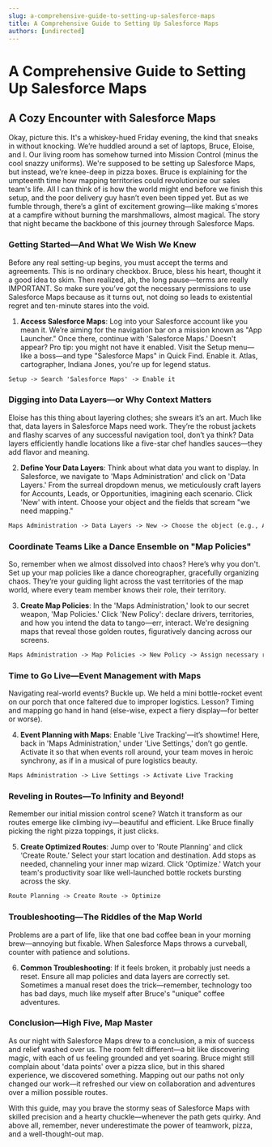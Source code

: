 ```yaml
---
slug: a-comprehensive-guide-to-setting-up-salesforce-maps
title: A Comprehensive Guide to Setting Up Salesforce Maps
authors: [undirected]
---
```



# A Comprehensive Guide to Setting Up Salesforce Maps

## A Cozy Encounter with Salesforce Maps

Okay, picture this. It's a whiskey-hued Friday evening, the kind that sneaks in without knocking. We’re huddled around a set of laptops, Bruce, Eloise, and I. Our living room has somehow turned into Mission Control (minus the cool snazzy uniforms). We're supposed to be setting up Salesforce Maps, but instead, we’re knee-deep in pizza boxes. Bruce is explaining for the umpteenth time how mapping territories could revolutionize our sales team's life. All I can think of is how the world might end before we finish this setup, and the poor delivery guy hasn’t even been tipped yet. But as we fumble through, there’s a glint of excitement growing—like making s'mores at a campfire without burning the marshmallows, almost magical. The story that night became the backbone of this journey through Salesforce Maps.

### Getting Started—And What We Wish We Knew

Before any real setting-up begins, you must accept the terms and agreements. This is no ordinary checkbox. Bruce, bless his heart, thought it a good idea to skim. Then realized, ah, the long pause—terms are really IMPORTANT. So make sure you’ve got the necessary permissions to use Salesforce Maps because as it turns out, not doing so leads to existential regret and ten-minute stares into the void.

1. **Access Salesforce Maps**: Log into your Salesforce account like you mean it. We’re aiming for the navigation bar on a mission known as "App Launcher." Once there, continue with 'Salesforce Maps.' Doesn't appear? Pro tip: you might not have it enabled. Visit the Setup menu—like a boss—and type "Salesforce Maps" in Quick Find. Enable it. Atlas, cartographer, Indiana Jones, you're up for legend status.

```markdown
Setup -> Search 'Salesforce Maps' -> Enable it
```

### Digging into Data Layers—or Why Context Matters

Eloise has this thing about layering clothes; she swears it’s an art. Much like that, data layers in Salesforce Maps need work. They’re the robust jackets and flashy scarves of any successful navigation tool, don’t ya think? Data layers efficiently handle locations like a five-star chef handles sauces—they add flavor and meaning.

2. **Define Your Data Layers**: Think about what data you want to display. In Salesforce, we navigate to 'Maps Administration' and click on 'Data Layers.' From the surreal dropdown menus, we meticulously craft layers for Accounts, Leads, or Opportunities, imagining each scenario. Click 'New' with intent. Choose your object and the fields that scream "we need mapping."

```markdown
Maps Administration -> Data Layers -> New -> Choose the object (e.g., Accounts) -> Select fields like 'Name', 'Address'
```

### Coordinate Teams Like a Dance Ensemble on "Map Policies"

So, remember when we almost dissolved into chaos? Here’s why you don't. Set up your map policies like a dance choreographer, gracefully organizing chaos. They’re your guiding light across the vast territories of the map world, where every team member knows their role, their territory.

3. **Create Map Policies**: In the 'Maps Administration,' look to our secret weapon, 'Map Policies.' Click 'New Policy': declare drivers, territories, and how you intend the data to tango—err, interact. We're designing maps that reveal those golden routes, figuratively dancing across our screens.

```markdown
Maps Administration -> Map Policies -> New Policy -> Assign necessary roles and territories
```

### Time to Go Live—Event Management with Maps

Navigating real-world events? Buckle up. We held a mini bottle-rocket event on our porch that once faltered due to improper logistics. Lesson? Timing and mapping go hand in hand (else-wise, expect a fiery display—for better or worse).

4. **Event Planning with Maps**: Enable 'Live Tracking'—it’s showtime! Here, back in 'Maps Administration,' under 'Live Settings,' don’t go gentle. Activate it so that when events roll around, your team moves in heroic synchrony, as if in a musical of pure logistics beauty.

```markdown
Maps Administration -> Live Settings -> Activate Live Tracking
```

### Reveling in Routes—To Infinity and Beyond!

Remember our initial mission control scene? Watch it transform as our routes emerge like climbing ivy—beautiful and efficient. Like Bruce finally picking the right pizza toppings, it just clicks.

5. **Create Optimized Routes**: Jump over to 'Route Planning' and click ‘Create Route.’ Select your start location and destination. Add stops as needed, channeling your inner map wizard. Click 'Optimize.' Watch your team's productivity soar like well-launched bottle rockets bursting across the sky.

```markdown
Route Planning -> Create Route -> Optimize
```

### Troubleshooting—The Riddles of the Map World

Problems are a part of life, like that one bad coffee bean in your morning brew—annoying but fixable. When Salesforce Maps throws a curveball, counter with patience and solutions.

6. **Common Troubleshooting**: If it feels broken, it probably just needs a reset. Ensure all map policies and data layers are correctly set. Sometimes a manual reset does the trick—remember, technology too has bad days, much like myself after Bruce's "unique" coffee adventures.

### Conclusion—High Five, Map Master

As our night with Salesforce Maps drew to a conclusion, a mix of success and relief washed over us. The room felt different—a bit like discovering magic, with each of us feeling grounded and yet soaring. Bruce might still complain about 'data points' over a pizza slice, but in this shared experience, we discovered something. Mapping out our paths not only changed our work—it refreshed our view on collaboration and adventures over a million possible routes.

With this guide, may you brave the stormy seas of Salesforce Maps with skilled precision and a hearty chuckle—whenever the path gets quirky. And above all, remember, never underestimate the power of teamwork, pizza, and a well-thought-out map.